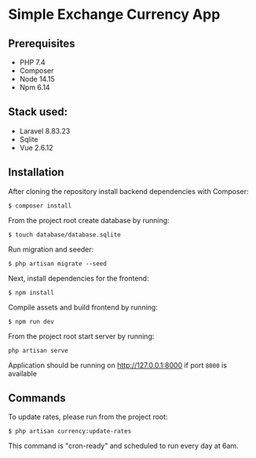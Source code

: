 # Simple Exchange Currency App



## Prerequisites

- PHP 7.4
- Composer
- Node 14.15
- Npm 6.14

## Stack used:
- Laravel 8.83.23
- Sqlite
- Vue 2.6.12

## Installation
After cloning the repository install backend dependencies with Composer:

`$ composer install`

From the project root create database by running:

`$ touch database/database.sqlite`

Run migration and seeder:

`$ php artisan migrate --seed`

Next, install dependencies for the frontend:

`$ npm install`

Compile assets and build frontend by running:

`$ npm run dev`

From the project root start server by running:

`php artisan serve`

Application should be running on http://127.0.0.1:8000 if port `8000` is available


## Commands

To update rates, please run from the project root:

`$ php artisan currency:update-rates`

This command is "cron-ready" and scheduled to run every day at 6am.




